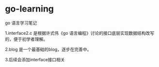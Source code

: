 go-learning
===========

go 语言学习笔记

1.interface2.c 是根据许式伟《go 语言编程》讨论的接口底层实现数据结构改写的，便于初学者理解。

2.blog 是一个最基础的blog，逐步在完善中。

3.后续会添加interface接口相关

